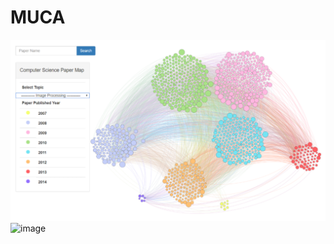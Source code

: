 # MUCA
![image](http://github.com/zijie2333/MUCA/raw/master/img/graph1.png)
![image](http://github.com/zijie2333/MUCA/raw/master/img/graph2.png)
